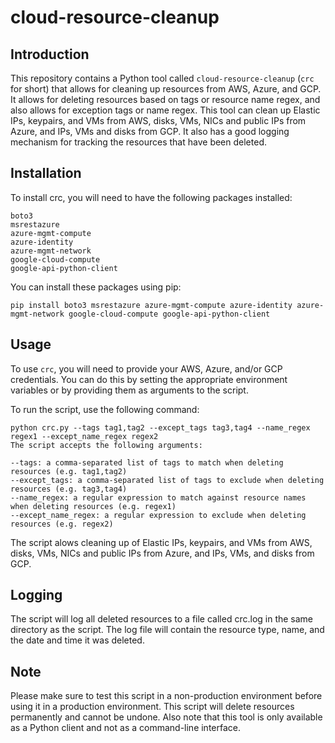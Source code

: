 # cloud-resource-cleanup

## Introduction
This repository contains a Python tool called `cloud-resource-cleanup` (`crc` for short) that allows for cleaning up resources from AWS, Azure, and GCP. It allows for deleting resources based on tags or resource name regex, and also allows for exception tags or name regex. This tool can clean up Elastic IPs, keypairs, and VMs from AWS, disks, VMs, NICs and public IPs from Azure, and IPs, VMs and disks from GCP. It also has a good logging mechanism for tracking the resources that have been deleted.

## Installation
To install crc, you will need to have the following packages installed:

```
boto3
msrestazure
azure-mgmt-compute
azure-identity
azure-mgmt-network
google-cloud-compute
google-api-python-client
```
You can install these packages using pip:
```
pip install boto3 msrestazure azure-mgmt-compute azure-identity azure-mgmt-network google-cloud-compute google-api-python-client
```
## Usage
To use `crc`, you will need to provide your AWS, Azure, and/or GCP credentials. You can do this by setting the appropriate environment variables or by providing them as arguments to the script.

To run the script, use the following command:
```
python crc.py --tags tag1,tag2 --except_tags tag3,tag4 --name_regex regex1 --except_name_regex regex2
The script accepts the following arguments:

--tags: a comma-separated list of tags to match when deleting resources (e.g. tag1,tag2)
--except_tags: a comma-separated list of tags to exclude when deleting resources (e.g. tag3,tag4)
--name_regex: a regular expression to match against resource names when deleting resources (e.g. regex1)
--except_name_regex: a regular expression to exclude when deleting resources (e.g. regex2)
```
The script alows cleaning up of Elastic IPs, keypairs, and VMs from AWS, disks, VMs, NICs and public IPs from Azure, and IPs, VMs, and disks from GCP.

## Logging
The script will log all deleted resources to a file called crc.log in the same directory as the script. The log file will contain the resource type, name, and the date and time it was deleted.

## Note
Please make sure to test this script in a non-production environment before using it in a production environment. This script will delete resources permanently and cannot be undone. Also note that this tool is only available as a Python client and not as a command-line interface.
